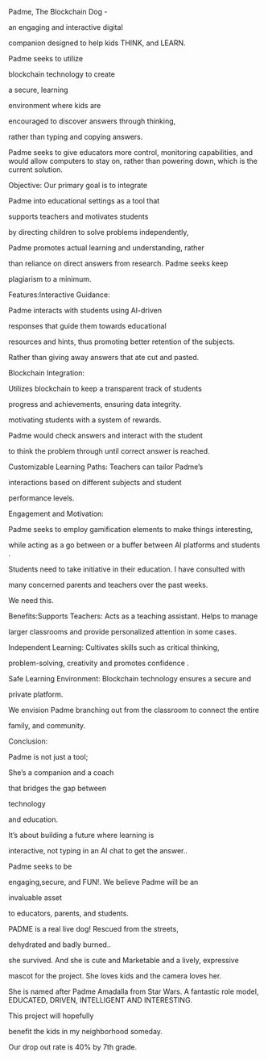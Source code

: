 Padme, The Blockchain Dog -

an engaging and interactive digital 

companion designed to help kids THINK, and LEARN. 

Padme  seeks to utilize 

blockchain technology to create 

a secure, learning

environment where kids  are

encouraged to discover answers through  thinking, 

rather than typing and copying answers. 

Padme seeks to give educators more control, monitoring capabilities, and would allow computers to stay on, rather than powering down, which is the current solution.



Objective: Our primary goal is to integrate 

Padme into educational settings as a tool that

supports teachers and motivates students

by directing children to solve problems independently,

Padme promotes actual  learning and understanding, rather

than reliance on direct answers from research.  Padme seeks keep

plagiarism to a minimum. 



Features:Interactive Guidance: 

Padme interacts with students using AI-driven

responses that guide them towards educational 

resources and hints, thus promoting better retention of the subjects.

Rather than giving away answers that ate cut and pasted.



Blockchain Integration:

Utilizes blockchain to keep a transparent track of students

progress and achievements, ensuring data integrity. 

 motivating students with a system of rewards. 

Padme would check answers and interact with the student 

to think the problem through until correct answer is reached. 



Customizable Learning Paths: Teachers can tailor Padme’s

interactions based on different subjects and student 

performance levels.

Engagement and Motivation: 

Padme seeks to employ gamification elements to make things interesting, 

while acting as a go between or a buffer between AI platforms and students .

 Students  need to take initiative in their education. I have consulted with 

many concerned parents and teachers over the past weeks. 

We need this.  



Benefits:Supports Teachers: Acts as a teaching assistant. Helps to manage

larger classrooms and provide personalized attention in some cases.



Independent Learning: Cultivates skills such as critical thinking, 

problem-solving, creativity and promotes confidence .



Safe Learning Environment: Blockchain technology ensures a secure and 

private platform.



We  envision Padme branching out from the classroom to connect the entire

family, and  community. 

Conclusion: 

Padme is not just a tool; 

She’s  a companion and a coach

that bridges the gap between

technology

and education. 

It’s about building a future where learning is 

interactive, not typing in an AI chat to get the answer..

Padme seeks to be 

engaging,secure, and FUN!. We believe Padme will be an 

invaluable asset 

to educators, parents, and students.



PADME is a real live dog! Rescued from the streets,

dehydrated and badly burned..

she survived. And she is cute and Marketable and a lively, expressive

mascot for the project. She loves kids and the camera loves her.

She is named after Padme Amadalla from Star Wars. A fantastic role model, EDUCATED, DRIVEN, INTELLIGENT AND INTERESTING.

This project will hopefully 

benefit  the kids in  my neighborhood someday.

Our drop out rate is 40% by 7th grade.

